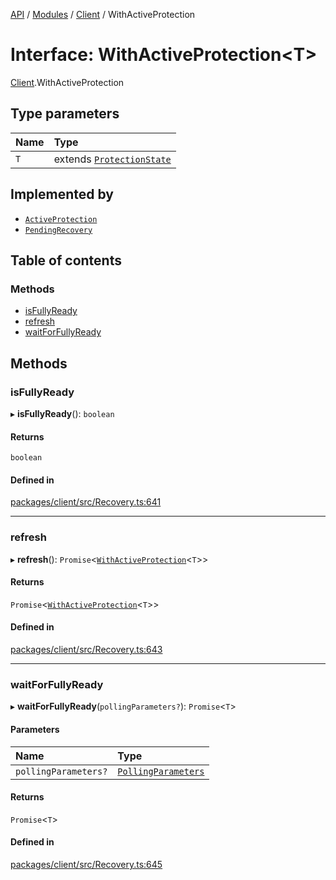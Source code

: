 [API](../API.md) / [Modules](../modules.md) / [Client](../modules/Client.md) / WithActiveProtection

# Interface: WithActiveProtection<T\>

[Client](../modules/Client.md).WithActiveProtection

## Type parameters

| Name | Type |
| :------ | :------ |
| `T` | extends [`ProtectionState`](../modules/Client.md#protectionstate) |

## Implemented by

- [`ActiveProtection`](../classes/Client.ActiveProtection.md)
- [`PendingRecovery`](../classes/Client.PendingRecovery.md)

## Table of contents

### Methods

- [isFullyReady](Client.WithActiveProtection.md#isfullyready)
- [refresh](Client.WithActiveProtection.md#refresh)
- [waitForFullyReady](Client.WithActiveProtection.md#waitforfullyready)

## Methods

### isFullyReady

▸ **isFullyReady**(): `boolean`

#### Returns

`boolean`

#### Defined in

[packages/client/src/Recovery.ts:641](https://github.com/logion-network/logion-api/blob/main/packages/client/src/Recovery.ts#L641)

___

### refresh

▸ **refresh**(): `Promise`<[`WithActiveProtection`](Client.WithActiveProtection.md)<`T`\>\>

#### Returns

`Promise`<[`WithActiveProtection`](Client.WithActiveProtection.md)<`T`\>\>

#### Defined in

[packages/client/src/Recovery.ts:643](https://github.com/logion-network/logion-api/blob/main/packages/client/src/Recovery.ts#L643)

___

### waitForFullyReady

▸ **waitForFullyReady**(`pollingParameters?`): `Promise`<`T`\>

#### Parameters

| Name | Type |
| :------ | :------ |
| `pollingParameters?` | [`PollingParameters`](Client.PollingParameters.md) |

#### Returns

`Promise`<`T`\>

#### Defined in

[packages/client/src/Recovery.ts:645](https://github.com/logion-network/logion-api/blob/main/packages/client/src/Recovery.ts#L645)
